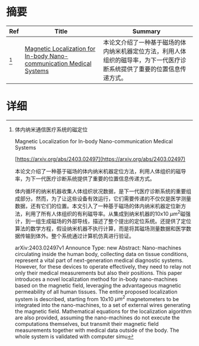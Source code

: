 # 摘要

| Ref | Title | Summary |
| --- | --- | --- |
| [^1] | [Magnetic Localization for In-body Nano-communication Medical Systems](https://arxiv.org/abs/2403.02497) | 本论文介绍了一种基于磁场的体内纳米机器定位方法，利用人体组织的磁导率，为下一代医疗诊断系统提供了重要的位置信息传递方式。 |

# 详细

[^1]: 体内纳米通信医疗系统的磁定位

    Magnetic Localization for In-body Nano-communication Medical Systems

    [https://arxiv.org/abs/2403.02497](https://arxiv.org/abs/2403.02497)

    本论文介绍了一种基于磁场的体内纳米机器定位方法，利用人体组织的磁导率，为下一代医疗诊断系统提供了重要的位置信息传递方式。

    

    体内循环的纳米机器收集人体组织状况数据，是下一代医疗诊断系统的重要组成部分。然而，为了让这些设备有效运行，它们需要传递的不仅仅是医学测量数据，还有它们的位置。本文引入了一种基于磁场的体内纳米机器定位新方法，利用了所有人体组织的有利磁导率。从集成到纳米机器的10x10 ${\mu}m^2$磁强计，到一组生成磁场的外部导线，描述了整个提出的定位系统。还提供了定位算法的数学方程，假设纳米机器不执行计算，而是将其磁场测量数据和医学数据传输到体外。整个系统通过计算机仿真进行验证。

    arXiv:2403.02497v1 Announce Type: new  Abstract: Nano-machines circulating inside the human body, collecting data on tissue conditions, represent a vital part of next-generation medical diagnostic systems. However, for these devices to operate effectively, they need to relay not only their medical measurements but also their positions. This paper introduces a novel localization method for in-body nano-machines based on the magnetic field, leveraging the advantageous magnetic permeability of all human tissues. The entire proposed localization system is described, starting from 10x10 ${\mu}m^2$ magnetometers to be integrated into the nano-machines, to a set of external wires generating the magnetic field. Mathematical equations for the localization algorithm are also provided, assuming the nano-machines do not execute the computations themselves, but transmit their magnetic field measurements together with medical data outside of the body. The whole system is validated with computer simu
    


